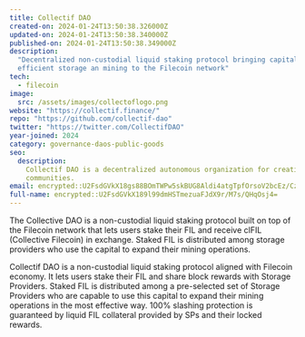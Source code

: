 ```yaml
---
title: Collectif DAO
created-on: 2024-01-24T13:50:38.326000Z
updated-on: 2024-01-24T13:50:38.340000Z
published-on: 2024-01-24T13:50:38.349000Z
description:
  "Decentralized non-custodial liquid staking protocol bringing capital
  efficient storage an mining to the Filecoin network"
tech:
  - filecoin
image:
  src: /assets/images/collectoflogo.png
website: "https://collectif.finance/"
repo: "https://github.com/collectif-dao"
twitter: "https://twitter.com/CollectifDAO"
year-joined: 2024
category: governance-daos-public-goods
seo:
  description:
    Collectif DAO is a decentralized autonomous organization for creative
    communities.
email: encrypted::U2FsdGVkX18gs88BOmTWPw5skBUG8Aldi4atgTpfOrsoV2bcEz/CzxTitOsZsKT9
full-name: encrypted::U2FsdGVkX189l99dmHSTmezuaFJdX9r/M7s/QHqOsj4=
---
```


The Collective DAO is a non-custodial liquid staking protocol built on top of the Filecoin network that lets users stake their FIL and receive clFIL (Collective Filecoin) in exchange. Staked FIL is distributed among storage providers who use the capital to expand their mining operations.

Collectif DAO is a non-custodial liquid staking protocol aligned with Filecoin economy. It lets users stake their FIL and share block rewards with Storage Providers. Staked FIL is distributed among a pre-selected set of Storage Providers who are capable to use this capital to expand their mining operations in the most effective way. 100% slashing protection is guaranteed by liquid FIL collateral provided by SPs and their locked rewards.

